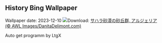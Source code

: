 ## History Bing Wallpaper
Wallpaper date: 2023-12-10
![](https://www.bing.com/th?id=OHR.SaharaDunes_JA-JP9880519356_UHD.jpg&w=1000)Download: [サハラ砂漠の砂丘群, アルジェリア (© AWL Images/DanitaDelimont.com)](https://www.bing.com/th?id=OHR.SaharaDunes_JA-JP9880519356_UHD.jpg)

Auto get programm by LtgX
